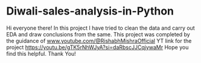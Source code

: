 # Diwali-sales-analysis-in-Python
Hi everyone there! In this project I have tried to clean the data and carry out EDA and draw conclusions from the same.
This project was completed by the guidance of www.youtube.com/@RishabhMishraOfficial YT 
link for the project https://youtu.be/gTK5rNhWJyA?si=daRbscJJCqjywaMr 
Hope you find this helpful. Thank You!
